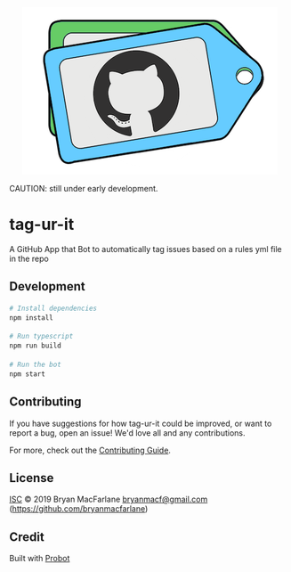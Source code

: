 
 <p align="center"> 
    <img src="art/tag-ur-it.png" alt="alternate text">
 </p>

CAUTION: still under early development.

# tag-ur-it

A GitHub App  that Bot to automatically tag issues based on a rules yml file in the repo

## Development

```sh
# Install dependencies
npm install

# Run typescript
npm run build

# Run the bot
npm start
```

## Contributing

If you have suggestions for how tag-ur-it could be improved, or want to report a bug, open an issue! We'd love all and any contributions.

For more, check out the [Contributing Guide](CONTRIBUTING.md).

## License

[ISC](LICENSE) © 2019 Bryan MacFarlane <bryanmacf@gmail.com> (https://github.com/bryanmacfarlane)

## Credit
Built with [Probot](https://github.com/probot/probot)